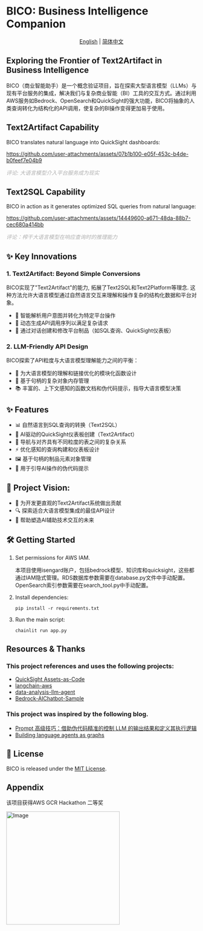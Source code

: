 # BICO: Business Intelligence Companion

<div align="center">

[English](./README.md) | [简体中文](./README_zh.md)

</div>

## Exploring the Frontier of Text2Artifact in Business Intelligence

BICO（商业智能助手）是一个概念验证项目，旨在探索大型语言模型（LLMs）与现有平台服务的集成，解决我们与复杂商业智能（BI）工具的交互方式。通过利用AWS服务如Bedrock、OpenSearch和QuickSight的强大功能，BICO将抽象的人类查询转化为结构化的API调用，使复杂的BI操作变得更加易于使用。


## Text2Artifact Capability
BICO translates natural language into QuickSight dashboards:


https://github.com/user-attachments/assets/07b1b100-e05f-453c-b4de-b0feef7e04b9


*<span style="color: #B0B0B0;">评论: 大语言模型介入平台服务成为现实</span>*

## Text2SQL Capability
BICO in action as it generates optimized SQL queries from natural language:

https://github.com/user-attachments/assets/14449600-a671-48da-88b7-cec680a414bb

*<span style="color: #B0B0B0;">评论：榨干大语言模型在响应查询时的推理能力</span>*


## ✨ Key Innovations

### 1. Text2Artifact: Beyond Simple Conversions

BICO实现了"Text2Artifact"的能力, 拓展了Text2SQL和Text2Platform等理念. 这种方法允许大语言模型通过自然语言交互来理解和操作复杂的结构化数据和平台对象。

- 🧠 智能解析用户意图并转化为特定平台操作
- 🔧 动态生成API调用序列以满足复杂请求
- 🎨 通过对话创建和修改平台制品（如SQL查询、QuickSight仪表板）

### 2. LLM-Friendly API Design

BICO探索了API粒度与大语言模型理解能力之间的平衡：

- 🧩 为大语言模型的理解和链接优化的模块化函数设计
- 🔗 基于句柄的复杂对象内存管理
- 📚 丰富的、上下文感知的函数文档和伪代码提示，指导大语言模型决策

## ✨ Features

- 📊 自然语言到SQL查询的转换（Text2SQL）
- 🎨 AI驱动的QuickSight仪表板创建（Text2Artifact）
- 🧠 导航与对齐具有不同粒度的表之间的复杂关系
- ⚡ 优化感知的查询构建和仪表板设计
- 🖼️ 基于句柄的制品元素对象管理
- 📝 用于引导AI操作的伪代码提示

## 🚀 Project Vision: 

- 🤝 为开发更直观的Text2Artifact系统做出贡献
- 🔍 探索适合大语言模型集成的最佳API设计
- 🌟 帮助塑造AI辅助技术交互的未来

## 🛠️ Getting Started

1. Set permissions for AWS IAM. 

    本项目使用isengard账户，包括bedrock模型、知识库和quicksight，这些都通过IAM隐式管理。RDS数据库参数需要在database.py文件中手动配置。OpenSearch索引参数需要在search_tool.py中手动配置。


2. Install dependencies:
   ```
   pip install -r requirements.txt
   ```


3. Run the main script:
   ```
   chainlit run app.py
   ```

## Resources & Thanks
### This project references and uses the following projects:

- [QuickSight Assets-as-Code](https://github.com/aws-samples/amazon-quicksight-assets-as-code-sample?tab=readme-ov-file#quicksight-assets-as-code)
- [langchain-aws](https://github.com/langchain-ai/langchain-aws) 
- [data-analysis-llm-agent](https://github.com/crazycloud/data-analysis-llm-agent/tree/main)
- [Bedrock-AIChatbot-Sample](https://github.com/hayao-k/Bedrock-AIChatbot-Sample)

### This project was inspired by the following blog.
- [Prompt 高级技巧：借助伪代码精准的控制 LLM 的输出结果和定义其执行逻辑](https://baoyu.io/blog/prompt-engineering/advanced-prompting-using-pseudocode-to-control-llm-output)
- [Building language agents as graphs](https://langchain-ai.github.io/langgraph/)


## 📜 License

BICO is released under the [MIT License](LICENSE).

## Appendix

该项目获得AWS GCR Hackathon 二等奖

<img src="https://github.com/user-attachments/assets/85747fe3-ecd8-4d9f-8d28-4bd21ea9e60c" alt="Image" width="300"/>


